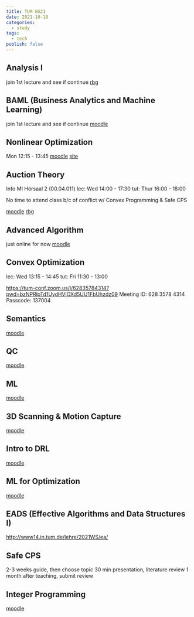 ```yaml
---
title: TUM WS21
date: 2021-10-18
categories:
  - study
tags:
  - tech
publish: false
---
```


<!-- more -->

## Analysis I

join 1st lecture and see if continue
[rbg](https://live.rbg.tum.de/course/2021/W/Analysis1)

## BAML (Business Analytics and Machine Learning)

join 1st lecture and see if continue
[moodle](https://www.moodle.tum.de/course/view.php?id=68912)

## Nonlinear Optimization

Mon 12:15 - 13:45
[moodle](https://www.moodle.tum.de/course/view.php?id=73132)
[site](https://www-m1.ma.tum.de/bin/view/Lehrstuhl/UlbrichNOWS2122)

## Auction Theory

Info MI Hörsaal 2 (00.04.011)
lec: Wed 14:00 - 17:30
tut: Thur 16:00 - 18:00

No time to attend class b/c of conflict w/ Convex Programming & Safe CPS

[moodle](https://www.moodle.tum.de/course/view.php?id=68907)
[rbg](https://live.rbg.tum.de/course/2021/W/AukTuMd)

## Advanced Algorithm

just online for now
[moodle](https://www.moodle.tum.de/course/view.php?id=68663)

## Convex Optimization

lec: Wed 13:15 - 14:45
tut: Fri 11:30 - 13:00

https://tum-conf.zoom.us/j/62835784314?pwd=bzNPRlpTd1UydHVjOXd5UU1FbUhzdz09
Meeting ID: 628 3578 4314
Passcode: 137004

## Semantics

[moodle](https://www.moodle.tum.de/course/view.php?id=68886)

## QC

[moodle](https://www.moodle.tum.de/course/view.php?id=68972)

## ML

[moodle](https://www.moodle.tum.de/course/view.php?id=68785)

## 3D Scanning & Motion Capture

[moodle](https://www.moodle.tum.de/course/view.php?id=68890)

## Intro to DRL

[moodle](https://www.moodle.tum.de/course/view.php?id=71620)

## ML for Optimization

[moodle](https://www.moodle.tum.de/course/view.php?id=72704)

## EADS (Effective Algorithms and Data Structures I)

http://www14.in.tum.de/lehre/2021WS/ea/

## Safe CPS

2-3 weeks guide, then choose topic
30 min presentation, literature review
1 month after teaching, submit review

## Integer Programming

[moodle](https://www.moodle.tum.de/course/view.php?id=73764)
